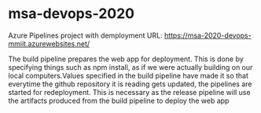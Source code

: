 # msa-devops-2020
Azure Pipelines project with demployment URL: https://msa-2020-devops-mmiit.azurewebsites.net/

The build pipeline prepares the web app for deployment. This is done by specifying things such as npm install, as if we were actually building on our local computers.Values specified in the build pipeline have made it so that everytime the github repository it is reading gets updated, the pipelines are started for redeployment.
This is necessary as the release pipeline will use the artifacts produced from the build pipeline to deploy the web app
